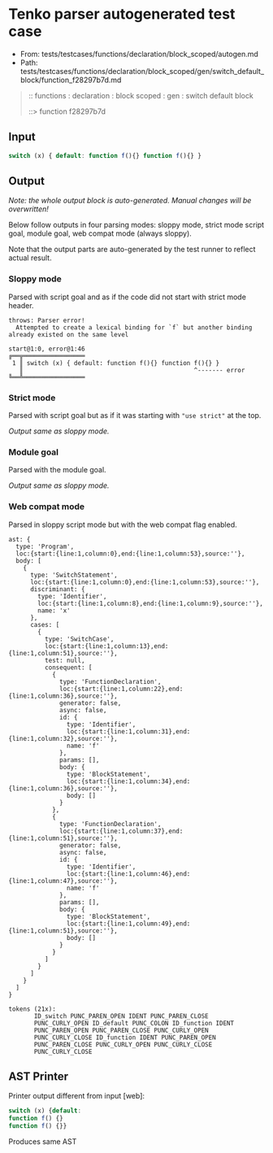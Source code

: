 # Tenko parser autogenerated test case

- From: tests/testcases/functions/declaration/block_scoped/autogen.md
- Path: tests/testcases/functions/declaration/block_scoped/gen/switch_default_block/function_f28297b7d.md

> :: functions : declaration : block scoped : gen : switch default block
>
> ::> function f28297b7d

## Input


`````js
switch (x) { default: function f(){} function f(){} }
`````

## Output

_Note: the whole output block is auto-generated. Manual changes will be overwritten!_

Below follow outputs in four parsing modes: sloppy mode, strict mode script goal, module goal, web compat mode (always sloppy).

Note that the output parts are auto-generated by the test runner to reflect actual result.

### Sloppy mode

Parsed with script goal and as if the code did not start with strict mode header.

`````
throws: Parser error!
  Attempted to create a lexical binding for `f` but another binding already existed on the same level

start@1:0, error@1:46
╔══╦═════════════════
 1 ║ switch (x) { default: function f(){} function f(){} }
   ║                                               ^------- error
╚══╩═════════════════

`````

### Strict mode

Parsed with script goal but as if it was starting with `"use strict"` at the top.

_Output same as sloppy mode._

### Module goal

Parsed with the module goal.

_Output same as sloppy mode._

### Web compat mode

Parsed in sloppy script mode but with the web compat flag enabled.

`````
ast: {
  type: 'Program',
  loc:{start:{line:1,column:0},end:{line:1,column:53},source:''},
  body: [
    {
      type: 'SwitchStatement',
      loc:{start:{line:1,column:0},end:{line:1,column:53},source:''},
      discriminant: {
        type: 'Identifier',
        loc:{start:{line:1,column:8},end:{line:1,column:9},source:''},
        name: 'x'
      },
      cases: [
        {
          type: 'SwitchCase',
          loc:{start:{line:1,column:13},end:{line:1,column:51},source:''},
          test: null,
          consequent: [
            {
              type: 'FunctionDeclaration',
              loc:{start:{line:1,column:22},end:{line:1,column:36},source:''},
              generator: false,
              async: false,
              id: {
                type: 'Identifier',
                loc:{start:{line:1,column:31},end:{line:1,column:32},source:''},
                name: 'f'
              },
              params: [],
              body: {
                type: 'BlockStatement',
                loc:{start:{line:1,column:34},end:{line:1,column:36},source:''},
                body: []
              }
            },
            {
              type: 'FunctionDeclaration',
              loc:{start:{line:1,column:37},end:{line:1,column:51},source:''},
              generator: false,
              async: false,
              id: {
                type: 'Identifier',
                loc:{start:{line:1,column:46},end:{line:1,column:47},source:''},
                name: 'f'
              },
              params: [],
              body: {
                type: 'BlockStatement',
                loc:{start:{line:1,column:49},end:{line:1,column:51},source:''},
                body: []
              }
            }
          ]
        }
      ]
    }
  ]
}

tokens (21x):
       ID_switch PUNC_PAREN_OPEN IDENT PUNC_PAREN_CLOSE
       PUNC_CURLY_OPEN ID_default PUNC_COLON ID_function IDENT
       PUNC_PAREN_OPEN PUNC_PAREN_CLOSE PUNC_CURLY_OPEN
       PUNC_CURLY_CLOSE ID_function IDENT PUNC_PAREN_OPEN
       PUNC_PAREN_CLOSE PUNC_CURLY_OPEN PUNC_CURLY_CLOSE
       PUNC_CURLY_CLOSE
`````


## AST Printer

Printer output different from input [web]:

````js
switch (x) {default:
function f() {}
function f() {}}
````

Produces same AST
